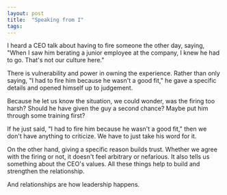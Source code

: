 ```yaml
---
layout: post
title:  "Speaking from I"
tags: 
---
```


I heard a CEO talk about having to fire someone the other day, saying, "When I saw him berating a junior employee at the company, I knew he had to go. That's not our culture here."

There is vulnerability and power in owning the experience. Rather than only saying, "I had to fire him because he wasn't a good fit," he gave a specific details and opened himself up to judgement.

Because he let us know the situation, we could wonder, was the firing too harsh? Should he have given the guy a second chance? Maybe put him through some training first?

If he just said, "I had to fire him because he wasn't a good fit," then we don't have anything to criticize. We have to just take his word for it.

On the other hand, giving a specific reason builds trust. Whether we agree with the firing or not, it doesn't feel arbitrary or nefarious. It also tells us something about the CEO's values. All these things help to build and strengthen the relationship.

And relationships are how leadership happens.

